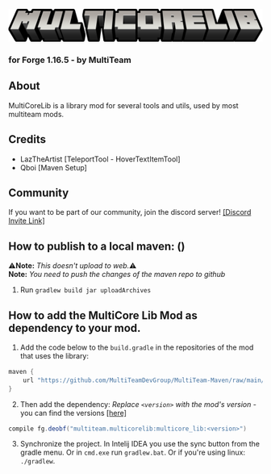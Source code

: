 
![Arcadia Logo](https://raw.githubusercontent.com/MultiTeamDevGroup/MultiCore-Lib/main/src/main/resources/multicore_lib_logo.png)
### for Forge 1.16.5 - by MultiTeam

## About
MultiCoreLib is a library mod for several tools and utils, used by most multiteam mods.

## Credits
- LazTheArtist [TeleportTool - HoverTextItemTool]
- Qboi [Maven Setup]


## Community

If you want to be part of our community, join the discord server!
[[Discord Invite Link]](https://discord.gg/rudHdrJ)

## How to publish to a local maven: ()
:warning:**Note:** *This doesn't upload to web.*:warning:  
**Note:** *You need to push the changes of the maven repo to github*
1. Run  `gradlew build jar uploadArchives`  

## How to add the MultiCore Lib Mod as dependency to your mod.
1. Add the code below to the `build.gradle` in the repositories of the mod that uses the library:  
```gradle
maven {
    url "https://github.com/MultiTeamDevGroup/MultiTeam-Maven/raw/main/"
}
```
2. Then add the dependency: *Replace `<version>` with the mod's version* - you can find the versions [[here]](https://github.com/MultiTeamDevGroup/MultiTeam-Maven/tree/main/multiteam/multicorelib/multicore_lib)
```gradle
compile fg.deobf("multiteam.multicorelib:multicore_lib:<version>")
```
3. Synchronize the project. In Intelij IDEA you use the sync button from the gradle menu. Or in `cmd.exe` run `gradlew.bat`. Or if you're using linux: `./gradlew`.
